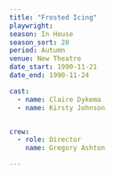 ```yaml
---
title: "Frosted Icing"
playwright:
season: In House
season_sort: 20
period: Autumn
venue: New Theatre
date_start: 1990-11-21
date_end: 1990-11-24

cast:
  - name: Claire Dykema
  - name: Kirsty Johnson


crew:
  - role: Director
    name: Gregory Ashton

---
```



